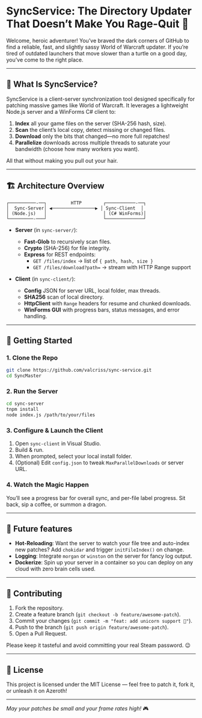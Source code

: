 # SyncService: The Directory Updater That Doesn’t Make You Rage-Quit 🐉

Welcome, heroic adventurer! You’ve braved the dark corners of GitHub to find a reliable, fast, and slightly sassy World of Warcraft updater. If you’re tired of outdated launchers that move slower than a turtle on a good day, you’ve come to the right place.

---

## 🧐 What Is SyncService?

SyncService is a client-server synchronization tool designed specifically for patching massive games like World of Warcraft. It leverages a lightweight Node.js server and a WinForms C# client to:

1. **Index** all your game files on the server (SHA-256 hash, size).  
2. **Scan** the client’s local copy, detect missing or changed files.  
3. **Download** only the bits that changed—no more full repatches!  
4. **Parallelize** downloads across multiple threads to saturate your bandwidth (choose how many workers you want).

All that without making you pull out your hair.

---

## 🏗️ Architecture Overview

```text
┌──────────-──┐         HTTP        ┌───────────-──┐
│  Sync-Server│ ◀────────────────▶ │ Sync-Client  │
│ (Node.js)   │                     │ (C# WinForms)│
└─────────-───┘                     └──────────────┘
```  

- **Server** (in `sync-server/`):
  - **Fast-Glob** to recursively scan files.  
  - **Crypto** (SHA-256) for file integrity.  
  - **Express** for REST endpoints:
    - `GET /files/index` → list of `{ path, hash, size }`  
    - `GET /files/download?path=` → stream with HTTP Range support

- **Client** (in `sync-client/`):
  - **Config** JSON for server URL, local folder, max threads.  
  - **SHA256** scan of local directory.  
  - **HttpClient** with `Range` headers for resume and chunked downloads.  
  - **WinForms GUI** with progress bars, status messages, and error handling.

---

## 🚀 Getting Started

### 1. Clone the Repo

```bash
git clone https://github.com/valcriss/sync-service.git
cd SyncMaster
```

### 2. Run the Server

```bash
cd sync-server
tnpm install
node index.js /path/to/your/files
```

### 3. Configure & Launch the Client

1. Open `sync-client` in Visual Studio.  
2. Build & run.  
3. When prompted, select your local install folder.  
4. (Optional) Edit `config.json` to tweak `MaxParallelDownloads` or server URL.

### 4. Watch the Magic Happen

You’ll see a progress bar for overall sync, and per-file label progress. Sit back, sip a coffee, or summon a dragon.

---

## 🔧 Future features

- **Hot-Reloading**: Want the server to watch your file tree and auto-index new patches? Add `chokidar` and trigger `initFileIndex()` on change.
- **Logging**: Integrate `morgan` or `winston` on the server for fancy log output.  
- **Dockerize**: Spin up your server in a container so you can deploy on any cloud with zero brain cells used.

---

## 🤝 Contributing

1. Fork the repository.  
2. Create a feature branch (`git checkout -b feature/awesome-patch`).  
3. Commit your changes (`git commit -m "feat: add unicorn support 🦄"`).  
4. Push to the branch (`git push origin feature/awesome-patch`).  
5. Open a Pull Request.

Please keep it tasteful and avoid committing your real Steam password. 😉

---

## 📜 License

This project is licensed under the MIT License — feel free to patch it, fork it, or unleash it on Azeroth!

---

*May your patches be small and your frame rates high!* 🎮

